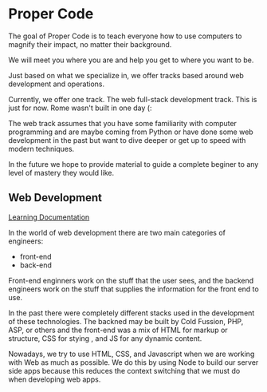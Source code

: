 # Proper Code

The goal of Proper Code is to teach everyone how to use computers to magnify their impact, no matter their background.

We will meet you where you are and help you get to where you want to be. 

Just based on what we specialize in, we offer tracks based around web development and operations. 

Currently, we offer one track. The web full-stack development track. This is just for now. Rome wasn't built in one day (: 

The web track assumes that you have some familiarity with computer programming and are maybe coming from Python or have done some web development in the past but want to dive deeper or get up to speed with modern techniques. 


In the future we hope to provide material to guide a complete beginer to any level of mastery they would like.

## Web Development

[Learning Documentation](./docs)

In the world of web development there are two main categories of engineers:
* front-end
* back-end

Front-end enginners work on the stuff that the user sees, and the backend engineers work on the stuff that supplies the information for the front end to use. 

In the past there were completely different stacks used in the development of these technologies. The backned may be built by Cold Fussion, PHP, ASP, or others and the front-end was a mix of HTML for markup or structure, CSS for stying , and JS for any dynamic content. 

Nowadays, we try to use HTML, CSS, and Javascript when we are working with Web as much as possible. We do this by using Node to build our server side apps because this reduces the context switching that we must do when developing web apps. 

